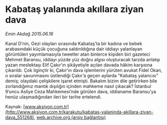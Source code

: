 # Kabataş yalanında akıllara ziyan dava

*Emin Akdağ 2015.06.16*

<div class="pNewsDetailMainContent ctx_content" itemprop="articleBody">
 <p>
  Kanal D’nin, Gezi olayları sırasında Kabataş’ta bir kadına ve bebek arabasındaki küçük çocuğuna saldırıldığına dair iddiayı yalanlayan görüntüleri yayımlamasıyla tweetler atan binlerce kişiden biri gazeteci Mehmet Baransu, iddiayı yüzde yüz doğru algısı oluşturacak tarzda anlatıp yazan meslektaşı Elif Çakır’ın şikâyetiyle açılan davada hâkim karşısına çıkarıldı. Çok ilginçtir ki, Çakır’ın dava işlemlerini yürüten avukat Fidel Okan, o sıralar savunmasını üstlendiği Çakır’a geçen aylarda “Kabataş yalancısı” demiş; olaydaki çelişkilere işaret etmişti. Bakalım bizim dile getirirken bile zorlandığımız mantık dışılığın içinden mahkeme nasıl çıkacak? İstanbul 9’uncu Asliye Ceza Mahkemesi’nde görülen dava, iddianame Baransu’ya henüz ulaşmadığından ileri bir tarihe ertelendi.
 </p>
</div>


Kaynak: [www.aksiyon.com.tr](http://www.aksiyon.com.tr/karakutu/kabatas-yalaninda-akillara-ziyan-dava_551268), [web.archive.org (arşiv bağlantısı)](http://web.archive.org/web/20151223152551/http://www.aksiyon.com.tr/karakutu/kabatas-yalaninda-akillara-ziyan-dava_551268)
